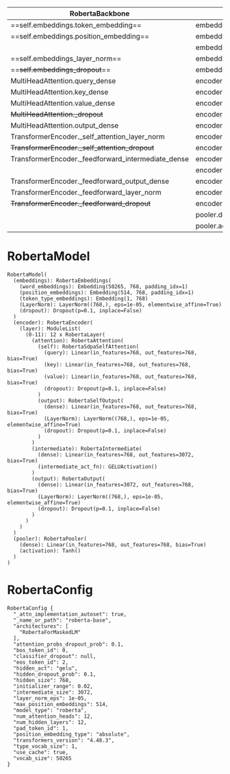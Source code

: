 | RobertaBackbone                                    | HF RobertaModel                                |
| -------------------------------------------------- | ---------------------------------------------- |
| ==self.embeddings.token_embedding==                | embeddings.word_embeddings                     |
| ==self.embeddings.position_embedding==             | embeddings.position_embeddings                 |
|                                                    | embeddings.token_type_embeddings               |
| ==self.embeddings_layer_norm==                     | embeddings.LayerNorm                           |
| ==~~self.embeddings_dropout~~==                    | embeddings.dropout                             |
| MultiHeadAttention.query_dense                     | encoder.layer.attention.self.query             |
| MultiHeadAttention.key_dense                       | encoder.layer.attention.self.key               |
| MultiHeadAttention.value_dense                     | encoder.layer.attention.self.value             |
| ~~MultiHeadAttention._dropout~~                    | encoder.layer.attention.self.dropout           |
| MultiHeadAttention.output_dense                    | encoder.layer.attention.output.dense           |
| TransformerEncoder._self_attention_layer_norm      | encoder.layer.attention.output.LayerNorm       |
| ~~TransformerEncoder._self_attention_dropout~~     | encoder.layer.attention.output.dropout         |
| TransformerEncoder._feedforward_intermediate_dense | encoder.layer.intermediate.dense               |
|                                                    | encoder.layer.intermediate.intermediate_act_fn |
| TransformerEncoder._feedforward_output_dense       | encoder.layer.output.dense                     |
| TransformerEncoder._feedforward_layer_norm         | encoder.layer.output.LayerNorm                 |
| ~~TransformerEncoder._feedforward_dropout~~        | encoder.layer.output.dropout                   |
|                                                    | pooler.dense                                   |
|                                                    | pooler.activation                              |
# RobertaModel
```
RobertaModel(
  (embeddings): RobertaEmbeddings(
    (word_embeddings): Embedding(50265, 768, padding_idx=1)
    (position_embeddings): Embedding(514, 768, padding_idx=1)
    (token_type_embeddings): Embedding(1, 768)
    (LayerNorm): LayerNorm((768,), eps=1e-05, elementwise_affine=True)
    (dropout): Dropout(p=0.1, inplace=False)
  )
  (encoder): RobertaEncoder(
    (layer): ModuleList(
      (0-11): 12 x RobertaLayer(
        (attention): RobertaAttention(
          (self): RobertaSdpaSelfAttention(
            (query): Linear(in_features=768, out_features=768, bias=True)
            (key): Linear(in_features=768, out_features=768, bias=True)
            (value): Linear(in_features=768, out_features=768, bias=True)
            (dropout): Dropout(p=0.1, inplace=False)
          )
          (output): RobertaSelfOutput(
            (dense): Linear(in_features=768, out_features=768, bias=True)
            (LayerNorm): LayerNorm((768,), eps=1e-05, elementwise_affine=True)
            (dropout): Dropout(p=0.1, inplace=False)
          )
        )
        (intermediate): RobertaIntermediate(
          (dense): Linear(in_features=768, out_features=3072, bias=True)
          (intermediate_act_fn): GELUActivation()
        )
        (output): RobertaOutput(
          (dense): Linear(in_features=3072, out_features=768, bias=True)
          (LayerNorm): LayerNorm((768,), eps=1e-05, elementwise_affine=True)
          (dropout): Dropout(p=0.1, inplace=False)
        )
      )
    )
  )
  (pooler): RobertaPooler(
    (dense): Linear(in_features=768, out_features=768, bias=True)
    (activation): Tanh()
  )
)
```

# RobertaConfig
```
RobertaConfig {
  "_attn_implementation_autoset": true,
  "_name_or_path": "roberta-base",
  "architectures": [
    "RobertaForMaskedLM"
  ],
  "attention_probs_dropout_prob": 0.1,
  "bos_token_id": 0,
  "classifier_dropout": null,
  "eos_token_id": 2,
  "hidden_act": "gelu",
  "hidden_dropout_prob": 0.1,
  "hidden_size": 768,
  "initializer_range": 0.02,
  "intermediate_size": 3072,
  "layer_norm_eps": 1e-05,
  "max_position_embeddings": 514,
  "model_type": "roberta",
  "num_attention_heads": 12,
  "num_hidden_layers": 12,
  "pad_token_id": 1,
  "position_embedding_type": "absolute",
  "transformers_version": "4.48.3",
  "type_vocab_size": 1,
  "use_cache": true,
  "vocab_size": 50265
}
```
